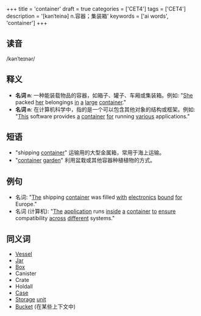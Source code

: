 +++
title = 'container'
draft = true
categories = ['CET4']
tags = ['CET4']
description = '[kənˈteinə] n.容器；集装箱'
keywords = ['ai words', 'container']
+++

## 读音
/kənˈteɪnər/

## 释义
- **名词 n**: 一种能装载物品的容器，如箱子、罐子、车厢或集装箱。例如: "[She](/post/she/) packed [her](/post/her/) belongings [in](/post/in/) [a](/post/a/) [large](/post/large/) [container](/post/container/)."
- **名词 n**: 在计算机科学中，指的是一个可以包含其他对象的结构或框架。例如: "[This](/post/this/) software provides [a](/post/a/) [container](/post/container/) [for](/post/for/) running [various](/post/various/) applications."

## 短语
- "shipping [container](/post/container/)" 运输用的大型金属箱，常用于海上运输。
- "[container](/post/container/) [garden](/post/garden/)" 利用盆栽或其他容器种植植物的方式。

## 例句
- 名词: "[The](/post/the/) shipping [container](/post/container/) was filled [with](/post/with/) [electronics](/post/electronics/) [bound](/post/bound/) [for](/post/for/) Europe."
- 名词 (计算机): "[The](/post/the/) [application](/post/application/) runs [inside](/post/inside/) [a](/post/a/) [container](/post/container/) [to](/post/to/) [ensure](/post/ensure/) compatibility [across](/post/across/) [different](/post/different/) systems."

## 同义词
- [Vessel](/post/vessel/)
- [Jar](/post/jar/)
- [Box](/post/box/)
- Canister
- Crate
- Holdall
- [Case](/post/case/)
- [Storage](/post/storage/) [unit](/post/unit/)
- [Bucket](/post/bucket/) (在某些上下文中)
